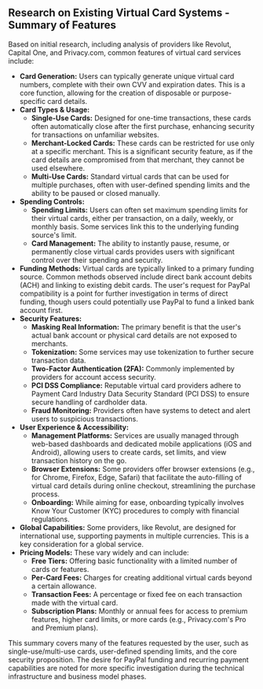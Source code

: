 ## Research on Existing Virtual Card Systems - Summary of Features

Based on initial research, including analysis of providers like Revolut, Capital One, and Privacy.com, common features of virtual card services include:

*   **Card Generation:** Users can typically generate unique virtual card numbers, complete with their own CVV and expiration dates. This is a core function, allowing for the creation of disposable or purpose-specific card details.
*   **Card Types & Usage:**
    *   **Single-Use Cards:** Designed for one-time transactions, these cards often automatically close after the first purchase, enhancing security for transactions on unfamiliar websites.
    *   **Merchant-Locked Cards:** These cards can be restricted for use only at a specific merchant. This is a significant security feature, as if the card details are compromised from that merchant, they cannot be used elsewhere.
    *   **Multi-Use Cards:** Standard virtual cards that can be used for multiple purchases, often with user-defined spending limits and the ability to be paused or closed manually.
*   **Spending Controls:**
    *   **Spending Limits:** Users can often set maximum spending limits for their virtual cards, either per transaction, on a daily, weekly, or monthly basis. Some services link this to the underlying funding source's limit.
    *   **Card Management:** The ability to instantly pause, resume, or permanently close virtual cards provides users with significant control over their spending and security.
*   **Funding Methods:** Virtual cards are typically linked to a primary funding source. Common methods observed include direct bank account debits (ACH) and linking to existing debit cards. The user's request for PayPal compatibility is a point for further investigation in terms of direct funding, though users could potentially use PayPal to fund a linked bank account first.
*   **Security Features:**
    *   **Masking Real Information:** The primary benefit is that the user's actual bank account or physical card details are not exposed to merchants.
    *   **Tokenization:** Some services may use tokenization to further secure transaction data.
    *   **Two-Factor Authentication (2FA):** Commonly implemented by providers for account access security.
    *   **PCI DSS Compliance:** Reputable virtual card providers adhere to Payment Card Industry Data Security Standard (PCI DSS) to ensure secure handling of cardholder data.
    *   **Fraud Monitoring:** Providers often have systems to detect and alert users to suspicious transactions.
*   **User Experience & Accessibility:**
    *   **Management Platforms:** Services are usually managed through web-based dashboards and dedicated mobile applications (iOS and Android), allowing users to create cards, set limits, and view transaction history on the go.
    *   **Browser Extensions:** Some providers offer browser extensions (e.g., for Chrome, Firefox, Edge, Safari) that facilitate the auto-filling of virtual card details during online checkout, streamlining the purchase process.
    *   **Onboarding:** While aiming for ease, onboarding typically involves Know Your Customer (KYC) procedures to comply with financial regulations.
*   **Global Capabilities:** Some providers, like Revolut, are designed for international use, supporting payments in multiple currencies. This is a key consideration for a global service.
*   **Pricing Models:** These vary widely and can include:
    *   **Free Tiers:** Offering basic functionality with a limited number of cards or features.
    *   **Per-Card Fees:** Charges for creating additional virtual cards beyond a certain allowance.
    *   **Transaction Fees:** A percentage or fixed fee on each transaction made with the virtual card.
    *   **Subscription Plans:** Monthly or annual fees for access to premium features, higher card limits, or more cards (e.g., Privacy.com's Pro and Premium plans).

This summary covers many of the features requested by the user, such as single-use/multi-use cards, user-defined spending limits, and the core security proposition. The desire for PayPal funding and recurring payment capabilities are noted for more specific investigation during the technical infrastructure and business model phases.
